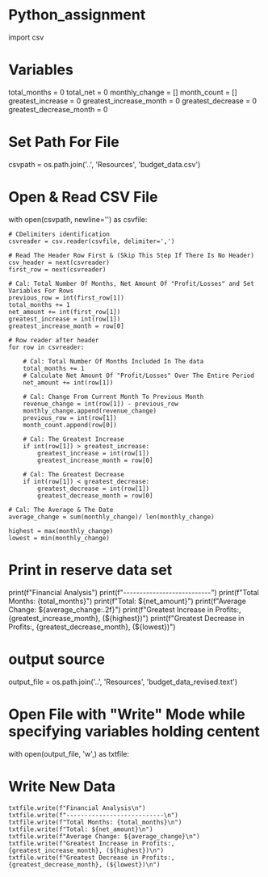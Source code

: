 # Python_assignment
import csv

# Variables
total_months = 0
total_net = 0
monthly_change = []
month_count = []
greatest_increase = 0
greatest_increase_month = 0
greatest_decrease = 0
greatest_decrease_month = 0

# Set Path For File
csvpath = os.path.join('..', 'Resources', 'budget_data.csv')

# Open & Read CSV File
with open(csvpath, newline='') as csvfile:
    
    # CDelimiters identification
    csvreader = csv.reader(csvfile, delimiter=',')
    
    # Read The Header Row First & (Skip This Step If There Is No Header)
    csv_header = next(csvreader)
    first_row = next(csvreader)
    
    # Cal: Total Number Of Months, Net Amount Of "Profit/Losses" and Set Variables For Rows
    previous_row = int(first_row[1])
    total_months += 1
    net_amount += int(first_row[1])
    greatest_increase = int(row[1])
    greatest_increase_month = row[0]
    
    # Row reader after header
    for row in csvreader:
        
        # Cal: Total Number Of Months Included In The data
        total_months += 1
        # Calculate Net Amount Of "Profit/Losses" Over The Entire Period
        net_amount += int(row[1])

        # Cal: Change From Current Month To Previous Month
        revenue_change = int(row[1]) - previous_row
        monthly_change.append(revenue_change)
        previous_row = int(row[1])
        month_count.append(row[0])
        
        # Cal: The Greatest Increase
        if int(row[1]) > greatest_increase:
            greatest_increase = int(row[1])
            greatest_increase_month = row[0]
            
        # Cal: The Greatest Decrease
        if int(row[1]) < greatest_decrease:
            greatest_decrease = int(row[1])
            greatest_decrease_month = row[0]  
        
    # Cal: The Average & The Date
    average_change = sum(monthly_change)/ len(monthly_change)
    
    highest = max(monthly_change)
    lowest = min(monthly_change)

# Print in reserve data set
print(f"Financial Analysis")
print(f"---------------------------")
print(f"Total Months: {total_months}")
print(f"Total: ${net_amount}")
print(f"Average Change: ${average_change:.2f}")
print(f"Greatest Increase in Profits:, {greatest_increase_month}, (${highest})")
print(f"Greatest Decrease in Profits:, {greatest_decrease_month}, (${lowest})")

# output source
output_file = os.path.join('..', 'Resources', 'budget_data_revised.text')

# Open File with "Write" Mode while specifying variables holding centent
with open(output_file, 'w',) as txtfile:

# Write New Data
    txtfile.write(f"Financial Analysis\n")
    txtfile.write(f"---------------------------\n")
    txtfile.write(f"Total Months: {total_months}\n")
    txtfile.write(f"Total: ${net_amount}\n")
    txtfile.write(f"Average Change: ${average_change}\n")
    txtfile.write(f"Greatest Increase in Profits:, {greatest_increase_month}, (${highest})\n")
    txtfile.write(f"Greatest Decrease in Profits:, {greatest_decrease_month}, (${lowest})\n")
